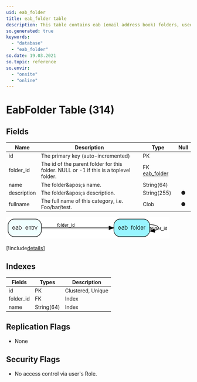 ```yaml
---
uid: eab_folder
title: eab_folder table
description: This table contains eab (email address book) folders, used for containing email addresses.
so.generated: true
keywords:
  - "database"
  - "eab_folder"
so.date: 19.03.2021
so.topic: reference
so.envir:
  - "onsite"
  - "online"
---
```


# EabFolder Table (314)

## Fields

| Name | Description | Type | Null |
|------|-------------|------|:----:|
|id|The primary key (auto-incremented)|PK| |
|folder\_id|The id of the parent folder for this folder. NULL or -1 if this is a toplevel folder.|FK [eab_folder](eab_folder.md)| |
|name|The folder&amp;apos;s name.|String(64)| |
|description|The folder&amp;apos;s description.|String(255)|&#x25CF;|
|fullname|The full name of this category, i.e. Foo/bar/test.|Clob|&#x25CF;|


![eab_folder table relationship diagram](media\eab_folder.png)

[!include[details](./includes/eab-folder.md)]

## Indexes

| Fields | Types | Description |
|--------|-------|-------------|
|id |PK |Clustered, Unique |
|folder\_id |FK |Index |
|name |String(64) |Index |

## Replication Flags

* None

## Security Flags

* No access control via user's Role.

